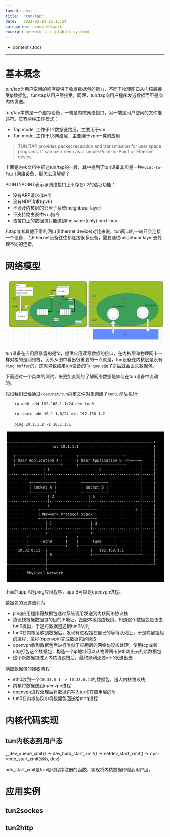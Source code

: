 ```yaml
---
layout: post
title:  "tun/tap"
date:   2022-02-15 15:15:54
categories: Linux-Network
excerpt: network tun iptables systemd
---
```


* content
{:toc}

---

# 基本概念

tun/tap为用户空间的程序提供了收发数据包的能力，不同于物理网口从内核层接受ip数据包，tun/tap从用户层接受，同理，tun/tap向用户程序发送数据而不是向内核发送。

tun/tap本质是一个虚拟设备，一端是内核网络接口，另一端是用户空间的文件描述符。它有两种工作模式：

* Tap mode, 工作于L2数据链路层，主要用于vm
* Tun mode, 工作于L3网络层，主要用于vpn一类的应用


> TUN/TAP provides packet reception and transmission for user space programs. It can be > seen as a simple Point-to-Point or Ethernet device

上面是内核文档中描述tun/tap的一段，其中提到了tun设备其实是一种`Point-to-Point`网络设备，那怎么理解呢？

POINT2POINT表示该网络接口上不存在L2的选址功能：

* 没有ARP请求(ipv4)
* 没有NDP请求(ipv6)
* 不涉及内核层的邻居子系统(neighbour layer)
* 不支持路由表中`via`指令
* 该接口上的数据包只能送到the same(only) next-hop

和tap或者其他正常的网口(Ethernet device)对比来说，tun网口的一端只会连接一个设备，而Ethernet设备往往都连接很多设备，需要通过neighbour layer去处理不同的连接。


# 网络模型

![tun_tap_0](https://raw.githubusercontent.com/saiyn/homepage/gh-pages/images/tun_tap_0.PNG)


tun设备在应用层暴露的是fd，提供应用读写数据的接口，在内核层和物理网卡一样对接的是网络栈，另外从图中看出很重要的一点就是，tun设备在内核层是没有`ring buffer`的，这就导致如果tun设备的`TX queue`满了之后就会丢失数据包。


下面通过一个具体的测试，来更加直观的了解网络数据是如何在tun设备中流动的。


假设我们已经通过`/dev/net/tun`内核文件对象创建了`tun0`, 然后执行:

```
    ip addr add 192.168.1.1/24 dev tun0

    ip route add 10.1.1.0/24 via 192.168.1.2

    ping 10.1.1.2 -I 10.1.1.1

```

![tun_tap_1](https://raw.githubusercontent.com/saiyn/homepage/gh-pages/images/tun_tap_1.PNG)


上面的app A是ping应用程序，app B可以是openvpn进程。


数据包的发送流程为:

* ping应用程序将数据包通过系统调用发送到内核网络协议栈
* 协议栈根据数据包的目的IP地址，匹配本地路由规则，知道这个数据包应该由tun0发出，于是将数据包送到tun0队列
* tun0在内核层收到数据后，发现有进程挂在自己的等待队列上，于是唤醒挂起的进程，进程(openvpn)完成数据包的读取
* openvpn收到数据包后进行类似于应用层的网络协议栈处理，使用tcp或者udp打包这个数据包，构造一个ip地址可以从物理网卡(eth0)出去的新数据包
* 这个新数据包进入内核协议栈后，最终顺利通过`eth0`发送出去


响应数据包的接收流程：

* eth0收到一个`10.33.0.1 -> 10.33.0.11`的数据包，送人内核协议栈
* 内核将数据送到openvpn进程
* openvpn进程处理后将数据包写入tun0在应用层的fd
* tun0在内核协议中将数据包回送给ping进程



# 内核代码实现


## tun内核态到用户态

__dev_queue_xmit() -> dev_hard_start_xmit() -> netdev_start_xmit() -> ops->ndo_start_xmit(skb, dev)

ndo_start_xmit是tun驱动程序注册的函数，实现将内核数据传输到用户层。



# 应用实例

## tun2sockes


## tun2http






